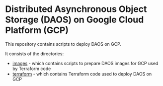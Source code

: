 # Distributed Asynchronous Object Storage (DAOS) on Google Cloud Platform (GCP)

This repository contains scripts to deploy DAOS on GCP.

It consists of the directories:
- [images](images) - which contains scripts to prepare DAOS images for GCP used by Terraform code
- [terraform](terraform) - which contains Terraform code used to deploy DAOS on GCP
